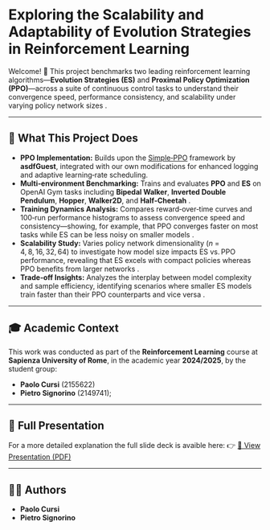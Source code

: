 # Exploring the Scalability and Adaptability of Evolution Strategies in Reinforcement Learning

Welcome! 👋 This project benchmarks two leading reinforcement learning algorithms—**Evolution Strategies (ES)** and **Proximal Policy Optimization (PPO)**—across a suite of continuous control tasks to understand their convergence speed, performance consistency, and scalability under varying policy network sizes .

---

## 🚀 What This Project Does

* **PPO Implementation:** Builds upon the [Simple‑PPO](https://github.com/asdfGuest/Simple-PPO/tree/main) framework by **asdfGuest**, integrated with our own modifications for enhanced logging and adaptive learning‑rate scheduling.
* **Multi‑environment Benchmarking:** Trains and evaluates **PPO** and **ES** on OpenAI Gym tasks including **Bipedal Walker**, **Inverted Double Pendulum**, **Hopper**, **Walker2D**, and **Half‑Cheetah** .
* **Training Dynamics Analysis:** Compares reward‑over‑time curves and 100‑run performance histograms to assess convergence speed and consistency—showing, for example, that PPO converges faster on most tasks while ES can be less noisy on smaller models .
* **Scalability Study:** Varies policy network dimensionality (*n* = 4, 8, 16, 32, 64) to investigate how model size impacts ES vs. PPO performance, revealing that ES excels with compact policies whereas PPO benefits from larger networks .
* **Trade‑off Insights:** Analyzes the interplay between model complexity and sample efficiency, identifying scenarios where smaller ES models train faster than their PPO counterparts and vice versa .

---

## 🎓 Academic Context

This work was conducted as part of the **Reinforcement Learning** course at **Sapienza University of Rome**, in the academic year **2024/2025**, by the student group:

* **Paolo Cursi** (2155622)
* **Pietro Signorino** (2149741);

---

## 📄 Full Presentation

For a more detailed explanation the full slide deck is avaible here:
👉 [📘 View Presentation (PDF)](FinalPresentation.pdf)

---

## 🧑‍💻 Authors

* **Paolo Cursi**
* **Pietro Signorino**
